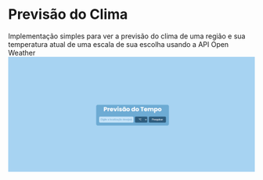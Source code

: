 # Previsão do Clima
 Implementação simples para ver a previsão do clima de uma região e sua temperatura atual de uma escala de sua escolha usando a API Open Weather<br>
![Interface do app mostrando a previsão do tempo](Previsao-do-clima/frontend/PrevisaoClima/previsao-do-tempo.png)
